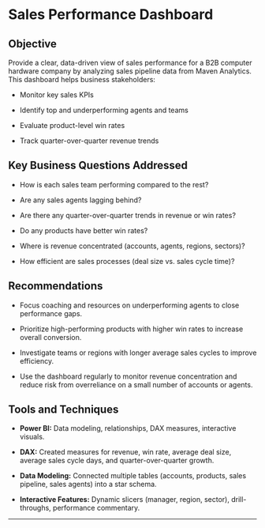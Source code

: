 # Sales Performance Dashboard

## Objective
Provide a clear, data-driven view of sales performance for a B2B computer hardware company by analyzing sales pipeline data from Maven Analytics.
This dashboard helps business stakeholders:

+ Monitor key sales KPIs

+ Identify top and underperforming agents and teams

+ Evaluate product-level win rates

+ Track quarter-over-quarter revenue trends

## Key Business Questions Addressed
+ How is each sales team performing compared to the rest?

+ Are any sales agents lagging behind?

+ Are there any quarter-over-quarter trends in revenue or win rates?

+ Do any products have better win rates?

+ Where is revenue concentrated (accounts, agents, regions, sectors)?

+ How efficient are sales processes (deal size vs. sales cycle time)?

## Recommendations
+ Focus coaching and resources on underperforming agents to close performance gaps.

+ Prioritize high-performing products with higher win rates to increase overall conversion.

+ Investigate teams or regions with longer average sales cycles to improve efficiency.

+ Use the dashboard regularly to monitor revenue concentration and reduce risk from overreliance on a small number of accounts or agents.

## Tools and Techniques
+ **Power BI:** Data modeling, relationships, DAX measures, interactive visuals.

+ **DAX:** Created measures for revenue, win rate, average deal size, average sales cycle days, and quarter-over-quarter growth.

+ **Data Modeling:** Connected multiple tables (accounts, products, sales pipeline, sales agents) into a star schema.

+ **Interactive Features:** Dynamic slicers (manager, region, sector), drill-throughs, performance commentary.

---
